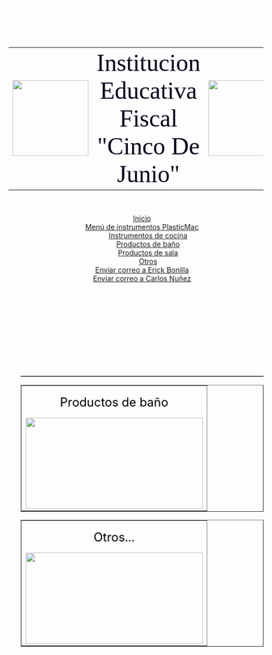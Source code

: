 # PlascticMac-Plastiqueria
Pagina para promocionar productos de una plastiqueria.

<!DOCTYPE html>
<html>
<head>
	<title>Propuesta Innovadora</title>
</head>
<meta charset="UTF-8">
	<title>Menu Principal PlasticMac</title>
	<link rel="stylesheet" href="estilos01.css">

<BODY BACKGROUND="https://s2.best-wallpaper.net/wallpaper/1920x1080/1805/Green-leaf-water-drops-blur-background_1920x1080.jpg" text="white">


<table class="tabla1">
	<tr>
		<td width="30%"><img src="https://media.discordapp.net/attachments/318938323890601994/709504780023627776/a48b18142410aee52f3ae4fb9bb9d696.png" style="width:150px;height:150px;"></td>
		<td width="40%"><font face="Times New Roman" font size="7" font color=" #08011a "><center  class="p1">Institucion Educativa Fiscal "Cinco De Junio"</center></font></td>
		<td width="50%"><img src="https://cdn.discordapp.com/attachments/318938323890601994/709504441744752731/ib-world-school-logo-1-colour.png"width="150" height="150"style="float:right"/></td>
       </tr>
   </table>

<br>
<header>
		<nav class="navegacion">
			<ul class="menu">
				<li><a href="ProInn01index.html">Inicio</a></li>
				<li><a href="#">Menú de instrumentos PlasticMac</a>
					<ul class="submenu">
						<li><a href="ProInn02.html">Instrumentos de cocina</a></li>
						<li><a href="Productos de baño.html">Productos de baño</a></li>
						<li><a href="ProSa.html">Productos de sala</a></li>
						<li><a href="ProOtros.html">Otros</a></li>
					</ul>
				</li>
				<li><a href="mailto:bonillaclaudioerickjoel@gmail.com">Enviar correo a Erick Bonilla</a></li>
				<li><a href="mailto:carlosvistin2810@gmail.com">Enviar correo a Carlos Nuñez</a></li>

			</ul>
		</nav>
	</header>


<center><table border="1">
	<tr>
		
		<td><p><center><font color="black" size="5">Instrumetos de cocina</center></p>
			<img src="https://previews.123rf.com/images/bojanovic78/bojanovic781103/bojanovic78110300010/9054143-colecci%C3%B3n-de-instrumentos-de-cocina.jpg" style="width:350px;height:180px;"></td>
        </tr></table>

<table border="1">
	    <td><p><center><font color="black" size="5">Productos de baño</center></p>
	    	<img src="https://i.ytimg.com/vi/stfpxdpVcPU/maxresdefault.jpg"width="350" height="180"style="float:center"/></td>
</table>

<table border="1">
		<td><p><center><font color="black" size="5">Otros...</center></p>
			<img src="https://e7.pngegg.com/pngimages/665/377/png-clipart-consumer-final-good-goods-plastic-design-poster-plastic-bottle.png"width="350" height="180"style="float:right"/></td>
       </tr>
   </table>
	

</table>
</BODY>
</html>
